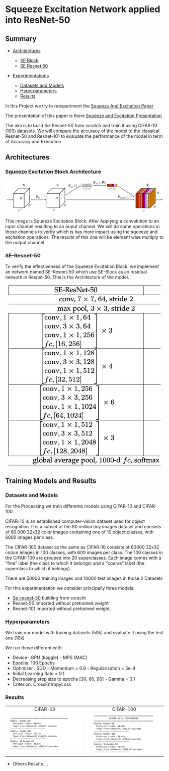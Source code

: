 # Squeeze Excitation Network applied into ResNet-50

## Summary
-   [Architectures](#architectures)

    -   [SE Block](#squeeze-excitation-block-architecture)
    -   [SE Resnet 50](#se-resnet-50)
-   [Experimentations](#training-models-and-results)
    -   [Datasets and Models](#datasets-and-models)
    -   [Hyperparameters](#hyperparameters)
    -   [Results](#results)

In this Project we try to reexperiment the [Squeeze And Excitation Paper](https://arxiv.org/abs/1709.01507)

The presentation of this paper is there [Squeeze and Excitation Presentation](presentations/squeeze%20and%20excitation%20v2.pdf)

The aim is to build Se-Resnet-50 from scratch and train it using CIFAR-10 (100) datasets. 
We will compare the accuracy of the model to the classical Resnet-50 and Resnet-101 to evaluate the performance of the model in term of Accuracy and Execution

## Architectures

### Squeeze Excitation Block Architecture

![SE Block](images/SE-pipeline.jpg "SE Block")

This image is Squeeze Excitation Block. After Applying a convolution to an input channel resulting to an ouput channel. We will do some operations in those channels to verify which is has more impact using the squeeze and excitation operations. The results of this one will be element wise multiply to the output channel. 

<!-- ## Se-Resnet-50 Architecture -->

### SE-Resnet-50

To verify the effectiveness of the Squeeze Excitation Block, we implement an network named SE-Resnet-50 which use SE-Block as an residual network in Resnet-50. This is the Architecture of the model.


<p align="center">
    <img src="images/se-resnet-50.png">
</p>

## Training Models and Results

### Datasets and Models

For the Processing we train differents models using CIFAR-10 and CIFAR-100. 

CIFAR-10  is an established computer-vision dataset used for object recognition. It is a subset of the 80 million tiny images dataset and consists of 60,000 32x32 color images containing one of 10 object classes, with 6000 images per class. 
<!-- It was collected by Alex Krizhevsky, Vinod Nair, and Geoffrey Hinton. -->

The CIFAR-100 dataset as the same as CIFAR-10 consists of 60000 32x32 colour images in 100 classes, with 600 images per class. The 100 classes in the CIFAR-100 are grouped into 20 superclasses. Each image comes with a "fine" label (the class to which it belongs) and a "coarse" label (the superclass to which it belongs). 

There are 50000 training images and 10000 test images in those 2 Datasets


For this experimentation we consider principally three models:
*   [Se-resnet-50](models/senet50.py) building from scracth
*   Resnet-50 imported without pretrained weight
*   Resnet-101 imported without pretrained weight.

### Hyperparameters

We train our model with training datasets (50k) and evaluate it using the test one (10k)

We run those different with:

*   Device : GPU (kaggle) - MPS (MAC)
*   Epochs: 100 Epochs
*   Optimizer : SGD - Momentum = 0.9 - Regularization = 5e-4 
*   Initial Learning Rate = 0.1 
*   Decreasing step size to epochs [30, 60, 90] - Gamma = 0.1
*   Criterion: CrossEntropyLoss

### Results

<table>
    <tr align="center">
        <td>CIFAR-10</td>
        <td>CIFAR-100</td>
    </tr>
    <tr>
        <td><img src="images/cifar10-results.png" alt="Cifar 10 Results"></td>
        <td><img src="images/cifaar-100.png" alt="Cifar 100 Results"></td>
    </tr>
</table>

*   Others Results
...
